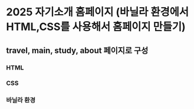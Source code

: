 # 2025 자기소개 홈페이지 (바닐라 환경에서 HTML,CSS를 사용해서 홈페이지 만들기)

## travel, main, study, about 페이지로 구성


### HTML
### CSS

### 바닐라 환경

